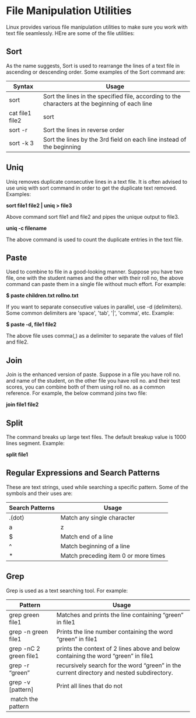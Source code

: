 # File Manipulation Utilities

Linux provides various file manipulation utilities to make sure you work with text file seamlessly. HEre are some of the file utilities:

## Sort

As the name suggests, Sort is used to rearrange the lines of a text file in ascending or descending order. Some examples of the Sort command are:

| Syntax | Usage |
| --- | --- |
| sort <filename> | Sort the lines in the specified file, according to the characters at the beginning of each line |
| cat file1 file2 | sort | Combine the two files, then sort the lines and display the output on the terminal |
| sort -r <filename> | Sort the lines in reverse order |
| sort -k 3 <filename> | Sort the lines by the 3rd field on each line instead of the beginning |

## Uniq

Uniq removes duplicate consecutive lines in a text file. It is often advised to use uniq with sort command in order to get the duplicate text removed. Examples:

**sort file1 file2 | uniq > file3**

Above command sort file1 and file2 and pipes the unique output to file3.

**uniq -c filename**

The above command is used to count the duplicate entries in the text file.

## Paste

Used to combine to file in a good-looking manner. Suppose you have two file, one with the student names and the other with their roll no, the above command can paste them in a single file without much effort. For example:

**$ paste children.txt rollno.txt**

If you want to separate consecutive values in parallel, use -d (delimiters). Some common delimiters are 'space', 'tab', '|', 'comma', etc. Example:

**$ paste -d, file1 file2**

The above file uses comma(,) as a delimiter to separate the values of file1 and file2.

## Join

Join is the enhanced version of paste. Suppose in a file you have roll no. and name of the student, on the other file you have roll no. and their test scores, you can combine both of them using roll no. as a common reference. For example, the below  command joins two file:

**join file1 file2**

## Split

The command breaks up large text files. The default breakup value is 1000 lines segment. Example:

**split file1**

## Regular Expressions and Search Patterns

These are text strings, used while searching a specific pattern. Some of the symbols and their uses are:

| Search Patterns | Usage |
| --- | --- |
| .(dot) | Match any single character |
| a|z | Match a or z |
| $ | Match end of a line |
| ^ | Match beginning of a line |
| * | Match preceding item 0 or more times |

## Grep

Grep is used as a text searching tool. For example:

| Pattern | Usage |
| --- | --- |
| grep green file1 | Matches and prints the line containing “green” in file1 |
| grep -n green file1 | Prints the line number containing the word “green” in file1 |
| grep -nC 2 green file1 | prints the context of 2 lines above and below containing the word “green” in file1 |
| grep -r “green” | recursively search for the word “green”  in the current directory and nested subdirectory. |
| grep -v [pattern] <filename> | Print all lines that do not
 match the pattern |
